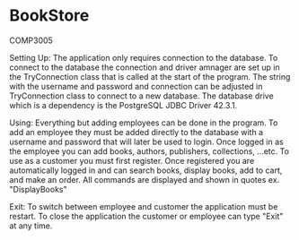 # BookStore
COMP3005

Setting Up:
The application only requires connection to the database. To connect to the database the connection and driver amnager are set up in the TryConnection class that is
called at the start of the program. The string with the username and password and connection can be adjusted in TryConnection class to connect to a new database.
The database drive which is a dependency is the PostgreSQL JDBC Driver 42.3.1.

Using:
Everything but adding employees can be done in the program. To add an employee they must be added directly to the database with a username and password that will later
be used to login. Once logged in as the employee you can add books, authors, publishers, collections, ...etc. To use as a customer you must first register. Once registered
you are automatically logged in and can search books, display books, add to cart, and make an order. All commands are displayed and shown in quotes ex. "DisplayBooks"

Exit:
To switch between employee and customer the application must be restart. To close the application the customer or employee can type "Exit" at any time.

